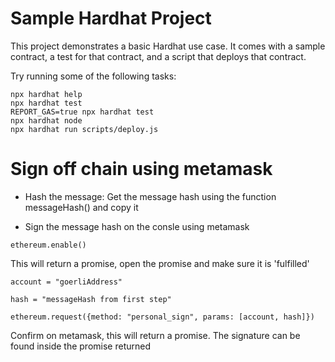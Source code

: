 # Sample Hardhat Project

This project demonstrates a basic Hardhat use case. It comes with a sample contract, a test for that contract, and a script that deploys that contract.

Try running some of the following tasks:

```shell
npx hardhat help
npx hardhat test
REPORT_GAS=true npx hardhat test
npx hardhat node
npx hardhat run scripts/deploy.js
```

# Sign off chain using metamask

- Hash the message:
  Get the message hash using the function messageHash() and copy it

- Sign the message hash on the consle using metamask

```shell
ethereum.enable()
```

This will return a promise, open the promise and make sure it is 'fulfilled'

```shell
account = "goerliAddress"
```

```shell
hash = "messageHash from first step"
```

```shell
ethereum.request({method: "personal_sign", params: [account, hash]})
```

Confirm on metamask, this will return a promise. The signature can be found inside the promise returned
